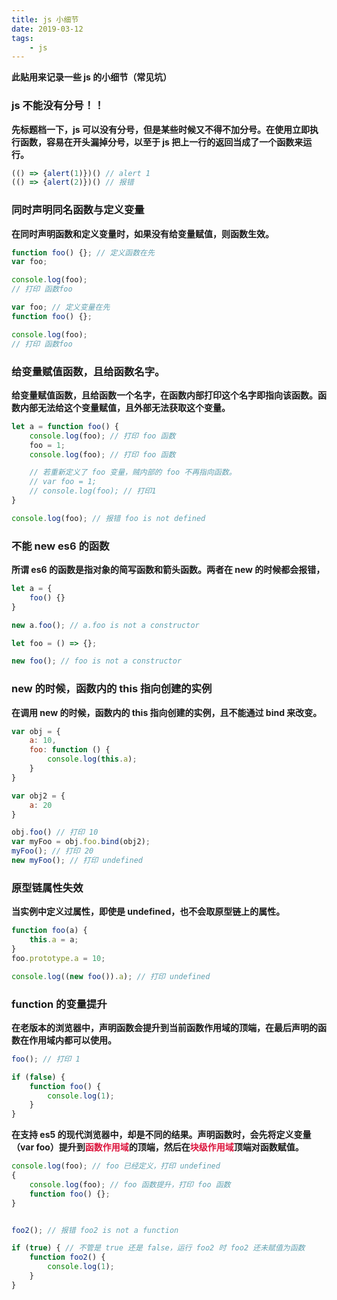 ```yaml
---
title: js 小细节
date: 2019-03-12
tags:
    - js
---
```


**此贴用来记录一些 js 的小细节（常见坑）**

### js 不能没有分号！！

**先标题档一下，js 可以没有分号，但是某些时候又不得不加分号。在使用立即执行函数，容易在开头漏掉分号，以至于 js 把上一行的返回当成了一个函数来运行。**

``` js
(() => {alert(1)})() // alert 1
(() => {alert(2)})() // 报错
```

### 同时声明同名函数与定义变量

**在同时声明函数和定义变量时，如果没有给变量赋值，则函数生效。**

``` js
function foo() {}; // 定义函数在先
var foo;

console.log(foo);
// 打印 函数foo

var foo; // 定义变量在先
function foo() {};

console.log(foo);
// 打印 函数foo
```

### 给变量赋值函数，且给函数名字。

**给变量赋值函数，且给函数一个名字，在函数内部打印这个名字即指向该函数。函数内部无法给这个变量赋值，且外部无法获取这个变量。**

``` js
let a = function foo() {
    console.log(foo); // 打印 foo 函数
    foo = 1;
    console.log(foo); // 打印 foo 函数

    // 若重新定义了 foo 变量，贼内部的 foo 不再指向函数。
    // var foo = 1;
    // console.log(foo); // 打印1
}

console.log(foo); // 报错 foo is not defined
```

### 不能 new es6 的函数

**所谓 es6 的函数是指对象的简写函数和箭头函数。两者在 new 的时候都会报错，**

``` js
let a = {
    foo() {}
}

new a.foo(); // a.foo is not a constructor

let foo = () => {};

new foo(); // foo is not a constructor
```

### new 的时候，函数内的 this 指向创建的实例

**在调用 new 的时候，函数内的 this 指向创建的实例，且不能通过 bind 来改变。**

``` js
var obj = {
    a: 10,
    foo: function () {
        console.log(this.a);
    }
}

var obj2 = {
    a: 20
}

obj.foo() // 打印 10
var myFoo = obj.foo.bind(obj2);
myFoo(); // 打印 20
new myFoo(); // 打印 undefined
```

### 原型链属性失效

**当实例中定义过属性，即使是 undefined，也不会取原型链上的属性。**

``` js
function foo(a) {
    this.a = a;
}
foo.prototype.a = 10;

console.log((new foo()).a); // 打印 undefined
```

### function 的变量提升

**在老版本的浏览器中，声明函数会提升到当前函数作用域的顶端，在最后声明的函数在作用域内都可以使用。**

``` js
foo(); // 打印 1

if (false) {
    function foo() {
        console.log(1);
    }
}
```

**在支持 es5 的现代浏览器中，却是不同的结果。声明函数时，会先将定义变量（var foo）提升到<span style='color:Crimson;'>函数作用域</span>的顶端，然后在<span style='color:Crimson;'>块级作用域</span>顶端对函数赋值。**

``` js
console.log(foo); // foo 已经定义，打印 undefined
{
    console.log(foo); // foo 函数提升，打印 foo 函数
    function foo() {};
}


foo2(); // 报错 foo2 is not a function

if (true) { // 不管是 true 还是 false，运行 foo2 时 foo2 还未赋值为函数
    function foo2() {
        console.log(1);
    }
}
```